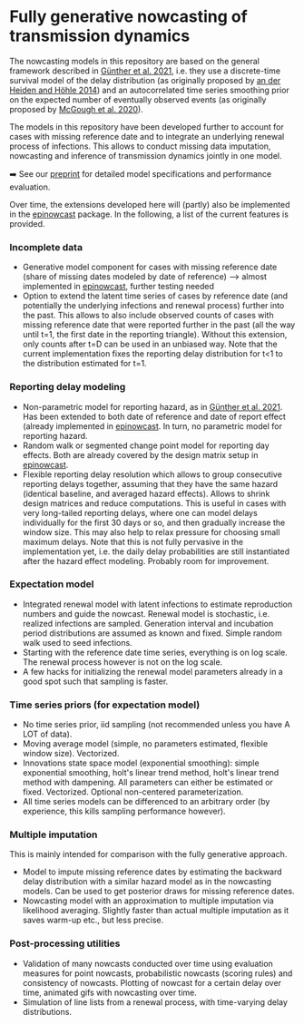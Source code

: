 # Fully generative nowcasting of transmission dynamics

The nowcasting models in this repository are based on the general framework described in [Günther et al. 2021](https://doi.org/10.1002/bimj.202000112), i.e. they use a discrete-time survival model of the delay distribution (as originally proposed by [an der Heiden and Höhle 2014](https://doi.org/10.1111/biom.12194)) and an autocorrelated time series smoothing prior on the expected number of eventually observed events (as originally proposed by [McGough et al. 2020](https://doi.org/10.1371/journal.pcbi.1007735)).

The models in this repository have been developed further to account for cases with missing reference date and to integrate an underlying renewal process of infections. This allows to conduct missing data imputation, nowcasting and inference of transmission dynamics jointly in one model.

➡️ See our [preprint](https://doi.org/10.48550/arXiv.2308.13262) for detailed model specifications and performance evaluation.

Over time, the extensions developed here will (partly) also be implemented in the [epinowcast](https://github.com/epiforecasts/epinowcast) package. In the following, a list of the current features is provided.

### Incomplete data
- Generative model component for cases with missing reference date (share of missing dates modeled by date of reference) --> almost implemented in [epinowcast](https://github.com/epiforecasts/epinowcast), further testing needed
- Option to extend the latent time series of cases by reference date (and potentially the underlying infections and renewal process) further into the past. This allows to also include observed counts of cases with missing reference date that were reported further in the past (all the way until t=1, the first date in the reporting triangle). Without this extension, only counts after t=D can be used in an unbiased way. Note that the current implementation fixes the reporting delay distribution for t<1 to the distribution estimated for t=1.

### Reporting delay modeling
- Non-parametric model for reporting hazard, as in [Günther et al. 2021](https://doi.org/10.1002/bimj.202000112). Has been extended to both date of reference and date of report effect (already implemented in [epinowcast](https://github.com/epiforecasts/epinowcast). In turn, no parametric model for reporting hazard.
- Random walk or segmented change point model for reporting day effects. Both are already covered by the design matrix setup in [epinowcast](https://github.com/epiforecasts/epinowcast).
- Flexible reporting delay resolution which allows to group consecutive reporting delays together, assuming that they have the same hazard (identical baseline, and averaged hazard effects). Allows to shrink design matrices and reduce computations. This is useful in cases with very long-tailed reporting delays, where one can model delays individually for the first 30 days or so, and then gradually increase the window size. This may also help to relax pressure for choosing small maximum delays. Note that this is not fully pervasive in the implementation yet, i.e. the daily delay probabilities are still instantiated after the hazard effect modeling. Probably room for improvement.

### Expectation model
- Integrated renewal model with latent infections to estimate reproduction numbers and guide the nowcast. Renewal model is stochastic, i.e. realized infections are sampled. Generation interval and incubation period distributions are assumed as known and fixed. Simple random walk used to seed infections.
- Starting with the reference date time series, everything is on log scale. The renewal process however is not on the log scale.
- A few hacks for initializing the renewal model parameters already in a good spot such that sampling is faster.

### Time series priors (for expectation model)
- No time series prior, iid sampling (not recommended unless you have A LOT of data).
- Moving average model (simple, no parameters estimated, flexible window size). Vectorized.
- Innovations state space model (exponential smoothing): simple exponential smoothing, holt's linear trend method, holt's linear trend method with dampening. All parameters can either be estimated or fixed. Vectorized. Optional non-centered parameterization.
- All time series models can be differenced to an arbitrary order (by experience, this kills sampling performance however).

### Multiple imputation
This is mainly intended for comparison with the fully generative approach.
- Model to impute missing reference dates by estimating the backward delay distribution with a similar hazard model as in the nowcasting models. Can be used to get posterior draws for missing reference dates.
- Nowcasting model with an approximation to multiple imputation via likelihood averaging. Slightly faster than actual multiple imputation as it saves warm-up etc., but less precise.

### Post-processing utilities
- Validation of many nowcasts conducted over time using evaluation measures for point nowcasts, probabilistic nowcasts (scoring rules) and consistency of nowcasts. Plotting of nowcast for a certain delay over time, animated gifs with nowcasting over time.
- Simulation of line lists from a renewal process, with time-varying delay distributions.
